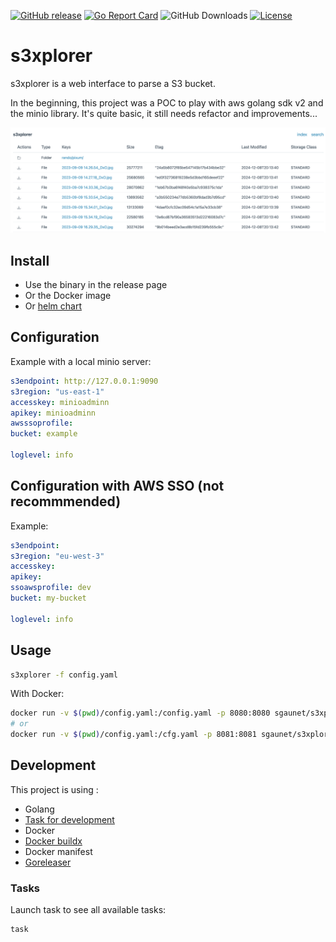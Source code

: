 [![GitHub release](https://img.shields.io/github/release/sgaunet/s3xplorer.svg)](https://github.com/sgaunet/s3xplorer/releases/latest)
[![Go Report Card](https://goreportcard.com/badge/github.com/sgaunet/s3xplorer)](https://goreportcard.com/report/github.com/sgaunet/s3xplorer)
![GitHub Downloads](https://img.shields.io/github/downloads/sgaunet/s3xplorer/total)
[![License](https://img.shields.io/github/license/sgaunet/s3xplorer.svg)](LICENSE)

# s3xplorer

s3xplorer is a web interface to parse a S3 bucket.

In the beginning, this project was a POC to play with aws golang sdk v2 and the minio library. It's quite basic, it still needs refactor and improvements...

![s3xplorer](img/v0.1.0.png)

## Install

* Use the binary in the release page
* Or the Docker image
* Or [helm chart](https://github.com/sgaunet/helm-s3xplorer)

## Configuration

Example with a local minio server:

```yaml
s3endpoint: http://127.0.0.1:9090
s3region: "us-east-1"
accesskey: minioadminn
apikey: minioadminn
awsssoprofile: 
bucket: example

loglevel: info
```

## Configuration with AWS SSO (not recommmended)

Example:

```yaml
s3endpoint:
s3region: "eu-west-3"
accesskey: 
apikey: 
ssoawsprofile: dev
bucket: my-bucket

loglevel: info
```

## Usage

```bash
s3xplorer -f config.yaml
```

With Docker:

```bash
docker run -v $(pwd)/config.yaml:/config.yaml -p 8080:8080 sgaunet/s3xplorer:latest -f /config.yaml
# or
docker run -v $(pwd)/config.yaml:/cfg.yaml -p 8081:8081 sgaunet/s3xplorer:latest
```

## Development

This project is using :

* Golang
* [Task for development](https://taskfile.dev/#/)
* Docker
* [Docker buildx](https://github.com/docker/buildx)
* Docker manifest
* [Goreleaser](https://goreleaser.com/)

### Tasks

Launch task to see all available tasks:

```bash
task
```
